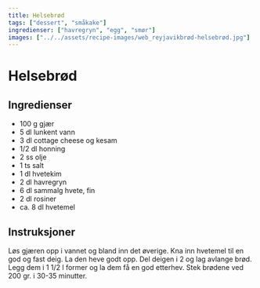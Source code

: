 ```yaml
---
title: Helsebrød
tags: ["dessert", "småkake"]
ingredienser: ["havregryn", "egg", "smør"]
images: ["../../assets/recipe-images/web_reyjavikbrød-helsebrød.jpg"]
---
```


# Helsebrød

## Ingredienser

- 100 g gjær
- 5 dl lunkent vann
- 3 dl cottage cheese og kesam
- 1/2 dl honning
- 2 ss olje
- 1 ts salt
- 1 dl hvetekim
- 2 dl havregryn
- 6 dl sammalg hvete, fin
- 2 dl rosiner
- ca. 8 dl hvetemel

## Instruksjoner

Løs gjæren opp i vannet og bland inn det øverige. Kna inn hvetemel til en god og fast deig. La den heve godt opp. Del deigen i 2 og lag avlange brød. Legg dem i 1 1/2 l former og la dem få en god etterhev. Stek brødene ved 200 gr. i 30-35 minutter.
